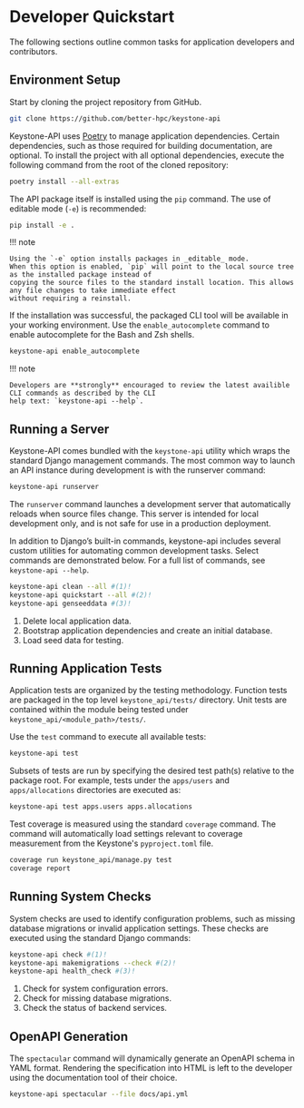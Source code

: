 # Developer Quickstart

The following sections outline common tasks for application developers and contributors.

## Environment Setup

Start by cloning the project repository from GitHub.

```bash
git clone https://github.com/better-hpc/keystone-api
```

Keystone-API uses [Poetry](https://python-poetry.org/docs/) to manage application dependencies.
Certain dependencies, such as those required for building documentation, are optional.
To install the project with all optional dependencies, execute the following command from the root of the cloned
repository:

```bash
poetry install --all-extras
```

The API package itself is installed using the `pip` command.
The use of editable mode (`-e`) is recommended:

```bash
pip install -e .
```

!!! note

    Using the `-e` option installs packages in _editable_ mode.
    When this option is enabled, `pip` will point to the local source tree as the installed package instead of
    copying the source files to the standard install location. This allows any file changes to take immediate effect
    without requiring a reinstall.

If the installation was successful, the packaged CLI tool will be available in your working environment.
Use the `enable_autocomplete` command to enable autocomplete for the Bash and Zsh shells.

```bash
keystone-api enable_autocomplete
```

!!! note

    Developers are **strongly** encouraged to review the latest availible CLI commands as described by the CLI
    help text: `keystone-api --help`.

## Running a Server

Keystone-API comes bundled with the `keystone-api` utility which wraps the standard Django management commands.
The most common way to launch an API instance during development is with the runserver command:

```bash
keystone-api runserver
```

The `runserver` command launches a development server that automatically reloads when source files change.
This server is intended for local development only, and is not safe for use in a production deployment.

In addition to Django’s built-in commands, keystone-api includes several custom utilities for automating common
development tasks.
Select commands are demonstrated below.
For a full list of commands, see `keystone-api --help`.

```bash
keystone-api clean --all #(1)! 
keystone-api quickstart --all #(2)! 
keystone-api genseeddata #(3)! 
```

1. Delete local application data.
2. Bootstrap application dependencies and create an initial database.
3. Load seed data for testing.

## Running Application Tests

Application tests are organized by the testing methodology.
Function tests are packaged in the top level `keystone_api/tests/` directory.
Unit tests are contained within the module being tested under `keystone_api/<module_path>/tests/`.

Use the `test` command to execute all available tests:

```bash
keystone-api test
```

Subsets of tests are run by specifying the desired test path(s) relative to the package root.
For example, tests under the `apps/users` and `apps/allocations` directories are executed as:

```bash
keystone-api test apps.users apps.allocations
```

Test coverage is measured using the standard `coverage` command.
The command will automatically load settings relevant to coverage measurement from the Keystone's `pyproject.toml` file.

```bash
coverage run keystone_api/manage.py test
coverage report
```

## Running System Checks

System checks are used to identify configuration problems, such as missing database migrations or invalid application settings.
These checks are executed using the standard Django commands:

```bash
keystone-api check #(1)! 
keystone-api makemigrations --check #(2)! 
keystone-api health_check #(3)! 
```

1. Check for system configuration errors.
2. Check for missing database migrations.
3. Check the status of backend services.

## OpenAPI Generation

The `spectacular` command will dynamically generate an OpenAPI schema in YAML format.
Rendering the specification into HTML is left to the developer using the documentation tool of their choice.

```bash
keystone-api spectacular --file docs/api.yml
```
